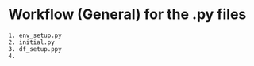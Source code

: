 # Workflow (General) for the .py files
    1. env_setup.py
    2. initial.py
    3. df_setup.ppy
    4. 